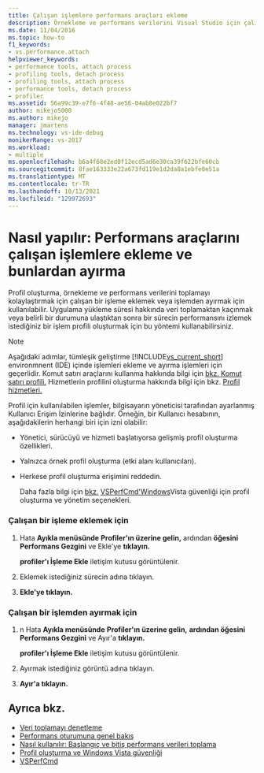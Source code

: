 ```yaml
---
title: Çalışan işlemlere performans araçları ekleme
description: Örnekleme ve performans verilerini Visual Studio için çalışan bir işleme eklemek veya bu işlemden ayırmak için Visual Studio profilleyiciyi kullanmayı öğrenin.
ms.date: 11/04/2016
ms.topic: how-to
f1_keywords:
- vs.performance.attach
helpviewer_keywords:
- performance tools, attach process
- profiling tools, detach process
- profiling tools, attach process
- performance tools, detach process
- profiler
ms.assetid: 56a99c39-e7f6-4f48-ae56-04ab8e022bf7
author: mikejo5000
ms.author: mikejo
manager: jmartens
ms.technology: vs-ide-debug
monikerRange: vs-2017
ms.workload:
- multiple
ms.openlocfilehash: b6a4f68e2ed0f12ecd5ad6e30ca39f622bfe60cb
ms.sourcegitcommit: 8fae163333e22a673fd119e1d2da8a1ebfe0e51a
ms.translationtype: MT
ms.contentlocale: tr-TR
ms.lasthandoff: 10/13/2021
ms.locfileid: "129972693"
---
```

# <a name="how-to-attach-and-detach-performance-tools-to-running-processes"></a>Nasıl yapılır: Performans araçlarını çalışan işlemlere ekleme ve bunlardan ayırma
Profil oluşturma, örnekleme ve performans verilerini toplamayı kolaylaştırmak için çalışan bir işleme eklemek veya işlemden ayırmak için kullanılabilir. Uygulama yükleme süresi hakkında veri toplamaktan kaçınmak veya belirli bir durumuna ulaştıktan sonra bir sürecin performansını izlemek istediğiniz bir işlem profili oluşturmak için bu yöntemi kullanabilirsiniz.

> [!NOTE]
> Aşağıdaki adımlar, tümleşik geliştirme [!INCLUDE[vs_current_short](../code-quality/includes/vs_current_short_md.md)] environmnent (IDE) içinde işlemleri ekleme ve ayırma işlemleri için geçerlidir. Komut satırı araçlarını kullanma hakkında bilgi için [bkz. Komut satırı profili.](../profiling/using-the-profiling-tools-from-the-command-line.md) Hizmetlerin profilini oluşturma hakkında bilgi için bkz. [Profil hizmetleri.](../profiling/command-line-profiling-of-services.md)

 Profil için kullanılabilen işlemler, bilgisayarın yöneticisi tarafından ayarlanmış Kullanıcı Erişim İzinlerine bağlıdır. Örneğin, bir Kullanıcı hesabının, aşağıdakilerin herhangi biri için izni olabilir:

- Yönetici, sürücüyü ve hizmeti başlatıyorsa gelişmiş profil oluşturma özellikleri.

- Yalnızca örnek profil oluşturma (etki alanı kullanıcıları).

- Herkese profil oluşturma erişimini reddedin.

  Daha fazla bilgi için [bkz.](../profiling/profiling-and-windows-vista-security.md) [VSPerfCmd'Windows](../profiling/vsperfcmd.md)Vista güvenliği için profil oluşturma ve yönetim seçenekleri.

### <a name="to-attach-to-a-running-process"></a>Çalışan bir işleme eklemek için

1. Hata **Ayıkla menüsünde** **Profiler'ın üzerine gelin,** ardından **öğesini Performans Gezgini** ve Ekle'ye **tıklayın.**

     **profiler'ı İşleme Ekle** iletişim kutusu görüntülenir.

2. Eklemek istediğiniz sürecin adına tıklayın.

3. **Ekle'ye tıklayın.**

### <a name="to-detach-from-a-running-process"></a>Çalışan bir işlemden ayırmak için

1. n Hata **Ayıkla menüsünde** **Profiler'ın üzerine gelin,** **ardından öğesini Performans Gezgini** ve Ayır'a **tıklayın.**

     **profiler'ı İşleme Ekle** iletişim kutusu görüntülenir.

2. Ayırmak istediğiniz görüntü adına tıklayın.

3. **Ayır'a tıklayın.**

## <a name="see-also"></a>Ayrıca bkz.
- [Veri toplamayı denetleme](../profiling/controlling-data-collection.md)
- [Performans oturumuna genel bakış](../profiling/performance-session-overview.md)
- [Nasıl kullanılır: Başlangıç ve bitiş performans verileri toplama](../profiling/how-to-start-and-end-performance-data-collection.md)
- [Profil oluşturma ve Windows Vista güvenliği](../profiling/profiling-and-windows-vista-security.md)
- [VSPerfCmd](../profiling/vsperfcmd.md)
